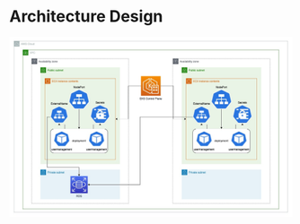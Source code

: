 # Architecture Design
![alt text](https://github.com/rossenbergvillanuevaramboanga/aws-eks-RDS/blob/main/images/aws-eks-rds.jpg?raw=true)
